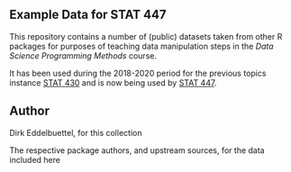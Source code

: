 
## Example Data for STAT 447 

This repository contains a number of (public) datasets taken from other R packages for purposes of
teaching data manipulation steps in the _Data Science Programming Methods_ course.

It has been used during the 2018-2020 period for the previous topics instance [STAT
430](https://stat430.com) and is now being used by [STAT 447](https://stat447.com).

## Author

Dirk Eddelbuettel, for this collection

The respective package authors, and upstream sources, for the data included
here

